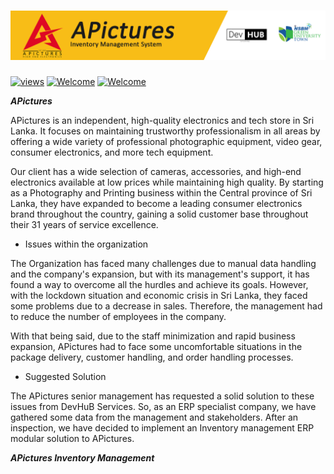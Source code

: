 # <img src="Project Content/APictures-cover.png"> 

<a href="#"><img alt="views" title="Github views" src="https://komarev.com/ghpvc/?username=lakshithaonline&style=flat" width="125"/></a>
[![Welcome](https://img.shields.io/badge/NSBM%20Green%20University-Welcome-brightgreen)](#) 
[![Welcome](https://img.shields.io/badge/Enterprise%20System-Final%20Project-orange)](#)

***APictures***

APictures is an independent, high-quality electronics and tech store in Sri Lanka. It focuses on maintaining trustworthy professionalism in all areas by offering a wide variety of professional photographic equipment, video gear, consumer electronics, and more tech equipment.

Our client has a wide selection of cameras, accessories, and high-end electronics available at low prices while maintaining high quality. By starting as a Photography and Printing business within the Central province of Sri Lanka, they have expanded to become a leading consumer electronics brand throughout the country, gaining a solid customer base throughout their 31 years of service excellence.

* Issues within the organization
   
The Organization has faced many challenges due to manual data handling and the company's expansion, but with its management's support, it has found a way to overcome all the hurdles and achieve its goals. However, with the lockdown situation and economic crisis in Sri Lanka, they faced some problems due to a decrease in sales. Therefore, the management had to reduce the number of employees in the company. 

With that being said, due to the staff minimization and rapid business expansion, APictures had to face some uncomfortable situations in the package delivery, customer handling, and order handling processes.  

* Suggested Solution 

The APictures senior management has requested a solid solution to these issues from DevHuB Services. So, as an ERP specialist company, we have gathered some data from the management and stakeholders. After an inspection, we have decided to implement an Inventory management ERP modular solution to APictures.

***APictures Inventory Management***





